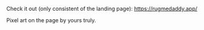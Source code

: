 Check it out (only consistent of the landing page): https://rugmedaddy.app/

Pixel art on the page by yours truly.
